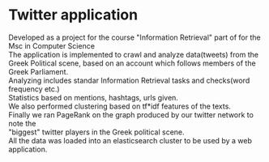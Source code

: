 # Twitter application <br />
Developed as a project for the course "Information Retrieval" part of for the Msc in Computer Science<br />
The application is implemented to crawl and analyze data(tweets) from the <br />
Greek Political scene, based on an account which follows members of the Greek Parliament.<br />
Analyzing includes standar Information Retrieval tasks and checks(word frequency etc.)<br />
Statistics based on mentions, hashtags, urls given.<br />
We also performed clustering based on tf*idf features of the texts.<br />
Finally we ran PageRank on the graph produced by our twitter network to note the <br />
"biggest" twitter players in the Greek political scene.<br />
All the data was loaded into an elasticsearch cluster to be used by a web application.<br />
<br />